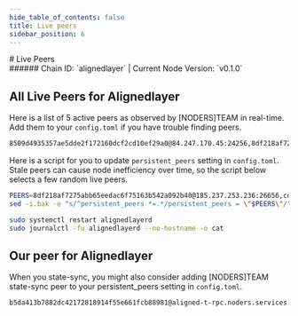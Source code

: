```yaml
---
hide_table_of_contents: false
title: Live peers
sidebar_position: 6
---
```


<div class="h1-with-icon icon-alignedlayer">
# Live Peers
</div>
###### Chain ID: `alignedlayer` | Current Node Version: `v0.1.0`

## All Live Peers for Alignedlayer
Here is a list of 5 active peers as observed by [NODERS]TEAM in real-time. Add them to your `config.toml` if you have trouble finding peers.

```bash
8509d4935357ae5dde2f172160dcf2cd10ef29a0@84.247.170.45:24256,8df218af7275abb65eedac6f75163b542a092b40@185.237.253.236:26656,7d211c9e79cf05df5a8877524612d2d2d8e44542@65.109.115.100:27262,7a77c6c6cbe64d161937f8773216e6d2e5a73e36@65.109.104.39:26656,cd0bd1efb5fde236b894f104c6e6fdb7c7b50baa@185.183.32.155:26656
```

Here is a script for you to update `persistent_peers` setting in `config.toml`. Stale peers can cause node inefficiency over time, so the script below selects a few random live peers.

```bash
PEERS=8df218af7275abb65eedac6f75163b542a092b40@185.237.253.236:26656,cd0bd1efb5fde236b894f104c6e6fdb7c7b50baa@185.183.32.155:26656,7a77c6c6cbe64d161937f8773216e6d2e5a73e36@65.109.104.39:26656,7d211c9e79cf05df5a8877524612d2d2d8e44542@65.109.115.100:27262,8509d4935357ae5dde2f172160dcf2cd10ef29a0@84.247.170.45:24256
sed -i.bak -e "s/^persistent_peers *=.*/persistent_peers = \"$PEERS\"/" ~/.alignedlayer/config/config.toml

sudo systemctl restart alignedlayerd
sudo journalctl -fu alignedlayerd --no-hostname -o cat
```

## Our peer for Alignedlayer
When you state-sync, you might also consider adding [NODERS]TEAM state-sync peer to your persistent_peers setting in `config.toml`.

```bash
b5da413b7882dc42172818914f55e661fcb88981@aligned-t-rpc.noders.services:27656
```
